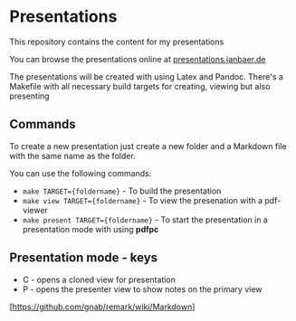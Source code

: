 # Presentations

This repository contains the content for my presentations

You can browse the presentations online at
[presentations.janbaer.de](https://presentations.janbaer.de)

The presentations will be created with using Latex and Pandoc.
There's a Makefile with all necessary build targets for creating, viewing but also presenting

## Commands

To create a new presentation just create a new folder and a Markdown file with the same name as the folder.

You can use the following commands:

- `make TARGET={foldername}` - To build the presentation
- `make view TARGET={foldername}` - To view the presenation with a pdf-viewer
- `make present TARGET={foldername}` - To start the presentation in a presentation mode with using **pdfpc**

## Presentation mode - keys

- C - opens a cloned view for presentation
- P - opens the presenter view to show notes on the primary view

[https://github.com/gnab/remark/wiki/Markdown]


